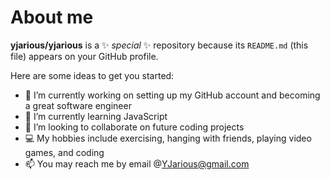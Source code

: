 # About me

**yjarious/yjarious** is a ✨ _special_ ✨ repository because its `README.md` (this file) appears on your GitHub profile.

Here are some ideas to get you started:

- 🔭 I’m currently working on setting up my GitHub account and becoming a great software engineer
- 🌱 I’m currently learning JavaScript
- 👯 I’m looking to collaborate on future coding projects
- 💻 My hobbies include exercising, hanging with friends, playing video games, and coding
- 📫 You may reach me by email @YJarious@gmail.com
